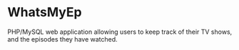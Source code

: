 # WhatsMyEp
PHP/MySQL web application allowing users to keep track of their TV shows, and the episodes they have watched.
